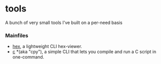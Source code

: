 # tools
A bunch of very small tools I've built on a per-need basis

### Mainfiles
- [hex](./hex/hex), a lightweight CLI hex-viewer.
- [c](./cpy/c) *(aka "cpy"), a simple CLI that lets you compile and run a C script in one-command.
